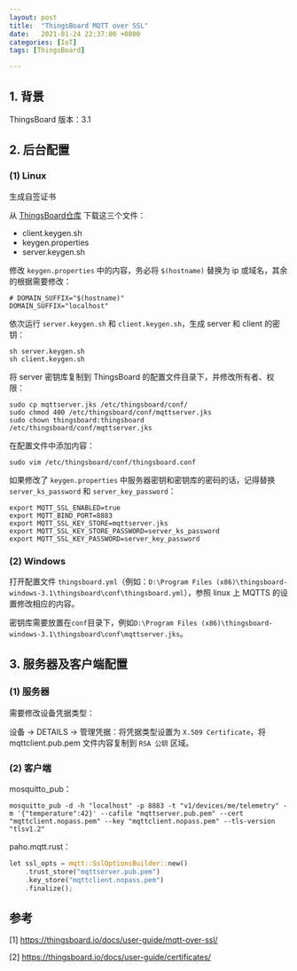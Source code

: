 ```yaml
---
layout: post
title:  "ThingsBoard MQTT over SSL"
date:   2021-01-24 22:37:00 +0800
categories: [IoT]
tags: [ThingsBoard]

---
```


## 1. 背景

ThingsBoard 版本：3.1

## 2. 后台配置

### (1) Linux

生成自签证书

从 [ThingsBoard仓库](https://github.com/thingsboard/thingsboard/tree/master/tools/src/main/shell) 下载这三个文件：

- client.keygen.sh
- keygen.properties
- server.keygen.sh

修改 `keygen.properties` 中的内容，务必将 `$(hostname)` 替换为 ip 或域名，其余的根据需要修改：

```
# DOMAIN_SUFFIX="$(hostname)"
DOMAIN_SUFFIX="localhost"
```

依次运行 `server.keygen.sh` 和 `client.keygen.sh`，生成 server 和 client 的密钥：

```shell
sh server.keygen.sh
sh client.keygen.sh
```

将 server 密钥库复制到 ThingsBoard 的配置文件目录下，并修改所有者、权限：

```shell
sudo cp mqttserver.jks /etc/thingsboard/conf/
sudo chmod 400 /etc/thingsboard/conf/mqttserver.jks
sudo chown thingsboard:thingsboard /etc/thingsboard/conf/mqttserver.jks
```

在配置文件中添加内容：

```shell
sudo vim /etc/thingsboard/conf/thingsboard.conf
```

如果修改了 `keygen.properties` 中服务器密钥和密钥库的密码的话，记得替换 `server_ks_password` 和 `server_key_password`：

```shell
export MQTT_SSL_ENABLED=true
export MQTT_BIND_PORT=8883
export MQTT_SSL_KEY_STORE=mqttserver.jks
export MQTT_SSL_KEY_STORE_PASSWORD=server_ks_password
export MQTT_SSL_KEY_PASSWORD=server_key_password
```

### (2) Windows

打开配置文件 `thingsboard.yml`（例如：`D:\Program Files (x86)\thingsboard-windows-3.1\thingsboard\conf\thingsboard.yml`），参照 linux 上 MQTTS 的设置修改相应的内容。

密钥库需要放置在`conf`目录下，例如`D:\Program Files (x86)\thingsboard-windows-3.1\thingsboard\conf\mqttserver.jks`。

## 3. 服务器及客户端配置

### (1) 服务器

需要修改设备凭据类型：

设备 -> DETAILS -> 管理凭据：将凭据类型设置为 `X.509 Certificate`，将 mqttclient.pub.pem 文件内容复制到 `RSA 公钥` 区域。

### (2) 客户端

mosquitto_pub：

```shell
mosquitto_pub -d -h "localhost" -p 8883 -t "v1/devices/me/telemetry" -m '{"temperature":42}' --cafile "mqttserver.pub.pem" --cert "mqttclient.nopass.pem" --key "mqttclient.nopass.pem" --tls-version "tlsv1.2"
```

paho.mqtt.rust：

```rust
let ssl_opts = mqtt::SslOptionsBuilder::new()
    .trust_store("mqttserver.pub.pem")
    .key_store("mqttclient.nopass.pem")
    .finalize();
```

## 参考

[1] https://thingsboard.io/docs/user-guide/mqtt-over-ssl/

[2] https://thingsboard.io/docs/user-guide/certificates/